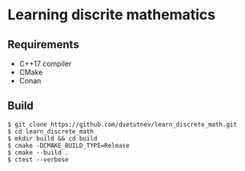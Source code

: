 # Learning discrite mathematics


## Requirements

* C++17 compiler
* CMake
* Conan


## Build

```
$ git clone https://github.com/dvetutnev/learn_discrete_math.git
$ cd learn_discrete_math
$ mkdir build && cd build
$ cmake -DCMAKE_BUILD_TYPE=Release
$ cmake --build .
$ ctest --verbose
```